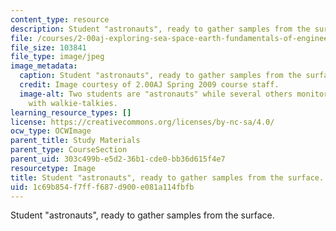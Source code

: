 ```yaml
---
content_type: resource
description: Student "astronauts", ready to gather samples from the surface.
file: /courses/2-00aj-exploring-sea-space-earth-fundamentals-of-engineering-design-spring-2009/1c69b854f7fff687d900e081a114fbfb_2.jpeg
file_size: 103841
file_type: image/jpeg
image_metadata:
  caption: Student "astronauts", ready to gather samples from the surface.
  credit: Image courtesy of 2.00AJ Spring 2009 course staff.
  image-alt: Two students are "astronauts" while several others monitor their progress
    with walkie-talkies.
learning_resource_types: []
license: https://creativecommons.org/licenses/by-nc-sa/4.0/
ocw_type: OCWImage
parent_title: Study Materials
parent_type: CourseSection
parent_uid: 303c499b-e5d2-36b1-cde0-bb36d615f4e7
resourcetype: Image
title: Student "astronauts", ready to gather samples from the surface.
uid: 1c69b854-f7ff-f687-d900-e081a114fbfb
---
```

Student "astronauts", ready to gather samples from the surface.